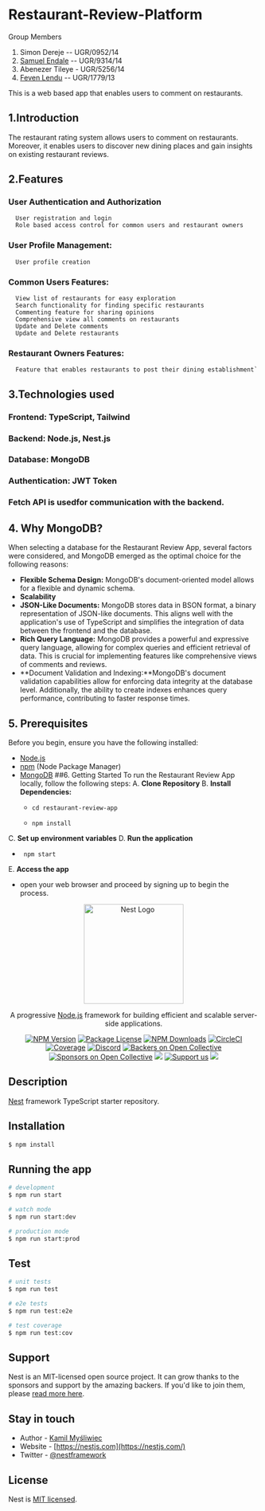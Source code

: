 # Restaurant-Review-Platform

Group Members
1. Simon Dereje  --  UGR/0952/14
2. [Samuel Endale](https://github.com/samienda) --  UGR/9314/14
3. Abenezer Tileye - UGR/5256/14
4. [Feven Lendu](https://github.com/Fevi-lendu)   --  UGR/1779/13


This is a web based app that enables users to comment on restaurants.

## 1.Introduction 
The restaurant rating system allows users to comment on restaurants. Moreover, it enables users to discover new dining places and gain insights on existing restaurant reviews. 
## 2.Features
  ### User Authentication and Authorization
      User registration and login
      Role based access control for common users and restaurant owners
###   User Profile Management: 
      User profile creation 
###   Common Users Features:
      View list of restaurants for easy exploration
      Search functionality for finding specific restaurants 
      Commenting feature for sharing opinions  
      Comprehensive view all comments on restaurants
      Update and Delete comments
      Update and Delete restaurants
###   Restaurant Owners Features:
      Feature that enables restaurants to post their dining establishment`
## 3.Technologies used
###  Frontend:  TypeScript, Tailwind
###  Backend: Node.js, Nest.js
###  Database: MongoDB
###  Authentication: JWT Token
###  Fetch API is usedfor communication with the backend.
## 4. Why MongoDB?
When selecting a database for the Restaurant Review App, several factors were considered, and MongoDB emerged as the optimal choice for the following reasons:
- **Flexible Schema Design:** MongoDB's document-oriented model allows for a flexible and dynamic schema. 
- **Scalability**
- **JSON-Like Documents:** MongoDB stores data in BSON format, a binary representation of JSON-like documents. This aligns well with the application's use of TypeScript and simplifies the integration of data between the frontend and the database.
- **Rich Query Language:** MongoDB provides a powerful and expressive query language, allowing for complex queries and efficient retrieval of data. This is crucial for implementing features like comprehensive views of comments and reviews.
- **Document Validation and Indexing:**MongoDB's document validation capabilities allow for enforcing data integrity at the database level. Additionally, the ability to create indexes enhances query performance, contributing to faster response times.
## 5. Prerequisites
Before you begin, ensure you have the following installed:
- [Node.js](https://nodejs.org/)
- [npm](https://www.npmjs.com/) (Node Package Manager)
- [MongoDB](https://www.mongodb.com/)
##6. Getting Started
To run the Restaurant Review App locally, follow the following steps:
A. **Clone Repository**
B. **Install Dependencies:**
   -     cd restaurant-review-app
   -     npm install
C.  **Set up environment variables**
D.  **Run the application**
   -      npm start
E. **Access the app**
- open your web browser and proceed by signing up to begin the process.


  

<p align="center">
  <a href="http://nestjs.com/" target="blank"><img src="https://nestjs.com/img/logo-small.svg" width="200" alt="Nest Logo" /></a>
</p>

[circleci-image]: https://img.shields.io/circleci/build/github/nestjs/nest/master?token=abc123def456
[circleci-url]: https://circleci.com/gh/nestjs/nest

  <p align="center">A progressive <a href="http://nodejs.org" target="_blank">Node.js</a> framework for building efficient and scalable server-side applications.</p>
    <p align="center">
<a href="https://www.npmjs.com/~nestjscore" target="_blank"><img src="https://img.shields.io/npm/v/@nestjs/core.svg" alt="NPM Version" /></a>
<a href="https://www.npmjs.com/~nestjscore" target="_blank"><img src="https://img.shields.io/npm/l/@nestjs/core.svg" alt="Package License" /></a>
<a href="https://www.npmjs.com/~nestjscore" target="_blank"><img src="https://img.shields.io/npm/dm/@nestjs/common.svg" alt="NPM Downloads" /></a>
<a href="https://circleci.com/gh/nestjs/nest" target="_blank"><img src="https://img.shields.io/circleci/build/github/nestjs/nest/master" alt="CircleCI" /></a>
<a href="https://coveralls.io/github/nestjs/nest?branch=master" target="_blank"><img src="https://coveralls.io/repos/github/nestjs/nest/badge.svg?branch=master#9" alt="Coverage" /></a>
<a href="https://discord.gg/G7Qnnhy" target="_blank"><img src="https://img.shields.io/badge/discord-online-brightgreen.svg" alt="Discord"/></a>
<a href="https://opencollective.com/nest#backer" target="_blank"><img src="https://opencollective.com/nest/backers/badge.svg" alt="Backers on Open Collective" /></a>
<a href="https://opencollective.com/nest#sponsor" target="_blank"><img src="https://opencollective.com/nest/sponsors/badge.svg" alt="Sponsors on Open Collective" /></a>
  <a href="https://paypal.me/kamilmysliwiec" target="_blank"><img src="https://img.shields.io/badge/Donate-PayPal-ff3f59.svg"/></a>
    <a href="https://opencollective.com/nest#sponsor"  target="_blank"><img src="https://img.shields.io/badge/Support%20us-Open%20Collective-41B883.svg" alt="Support us"></a>
  <a href="https://twitter.com/nestframework" target="_blank"><img src="https://img.shields.io/twitter/follow/nestframework.svg?style=social&label=Follow"></a>
</p>
  <!--[![Backers on Open Collective](https://opencollective.com/nest/backers/badge.svg)](https://opencollective.com/nest#backer)
  [![Sponsors on Open Collective](https://opencollective.com/nest/sponsors/badge.svg)](https://opencollective.com/nest#sponsor)-->

## Description

[Nest](https://github.com/nestjs/nest) framework TypeScript starter repository.

## Installation

```bash
$ npm install
```

## Running the app

```bash
# development
$ npm run start

# watch mode
$ npm run start:dev

# production mode
$ npm run start:prod
```

## Test

```bash
# unit tests
$ npm run test

# e2e tests
$ npm run test:e2e

# test coverage
$ npm run test:cov
```

## Support

Nest is an MIT-licensed open source project. It can grow thanks to the sponsors and support by the amazing backers. If you'd like to join them, please [read more here](https://docs.nestjs.com/support).

## Stay in touch

- Author - [Kamil Myśliwiec](https://kamilmysliwiec.com)
- Website - [https://nestjs.com](https://nestjs.com/)
- Twitter - [@nestframework](https://twitter.com/nestframework)

## License

Nest is [MIT licensed](LICENSE).
